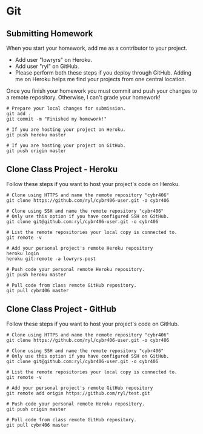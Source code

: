 # Git

## Submitting Homework

When you start your homework, add me as a contributor to your project.

* Add user "lowryrs" on Heroku.
* Add user "ryl" on GitHub.
* Please perform both these steps if you deploy through GitHub. Adding me on
  Heroku helps me find your projects from one central location.

Once you finish your homework you must commit and push your changes to a remote
repository. Otherwise, I can't grade your homework!

```
# Prepare your local changes for submission.
git add .
git commit -m "Finished my homework!"

# If you are hosting your project on Heroku.
git push heroku master

# If you are hosting your project on GitHub.
git push origin master
```

## Clone Class Project - Heroku

Follow these steps if you want to host your project's code on Heroku.

```
# Clone using HTTPS and name the remote repository "cybr406"
git clone https://github.com/ryl/cybr406-user.git -o cybr406

# Clone using SSH and name the remote repository "cybr406"
# Only use this option if you have configured SSH on GitHub.
git clone git@github.com:ryl/cybr406-user.git -o cybr406

# List the remote repositories your local copy is connected to.
git remote -v

# Add your personal project's remote Heroku repository
heroku login
heroku git:remote -a lowryrs-post

# Push code your personal remote Heroku repository.
git push heroku master

# Pull code from class remote GitHub repository.
git pull cybr406 master
```

## Clone Class Project - GitHub

Follow these steps if you want to host your project's code on GitHub.

```
# Clone using HTTPS and name the remote repository "cybr406"
git clone https://github.com/ryl/cybr406-user.git -o cybr406

# Clone using SSH and name the remote repository "cybr406"
# Only use this option if you have configured SSH on GitHub.
git clone git@github.com:ryl/cybr406-user.git -o cybr406

# List the remote repositories your local copy is connected to.
git remote -v

# Add your personal project's remote GitHub repository
git remote add origin https://github.com/ryl/test.git

# Push code your personal remote Heroku repository.
git push origin master

# Pull code from class remote GitHub repository.
git pull cybr406 master
```
